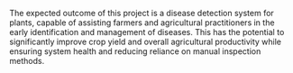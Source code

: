 The expected outcome of this project is a disease detection system for plants, capable of assisting farmers and agricultural practitioners in the early identification and management of diseases. This has the potential to significantly improve crop yield and overall agricultural productivity while ensuring system health and reducing reliance on manual inspection methods.
